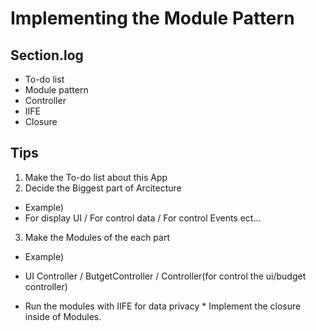# Implementing the Module Pattern

## Section.log

- To-do list
- Module pattern
- Controller
- IIFE
- Closure

## Tips

1. Make the To-do list about this App
2. Decide the Biggest part of Arcitecture

- Example)
- For display UI / For control data / For control Events ect...

3. Make the Modules of the each part

- Example)
- UI Controller / ButgetController / Controller(for control the ui/budget controller)

- Run the modules with IIFE for data privacy \* Implement the closure inside of Modules.
